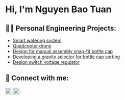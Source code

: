<h1>Hi, I'm Nguyen Bao Tuan <br/>

<h2>👨‍💻 Personal Engineering Projects:</h2>


  - [Smart watering system](https://github.com/Etzeban/SmartWateringSystem)
  - [Quadcopter drone](https://github.com/Etzeban/QuadcopterDrone)
  - [Design for manual assembly snap-fit bottle cap](https://github.com/Etzeban/Snap-fitCap)
  - [Developing a gravity selector for bottle cap sorting](https://github.com/Etzeban/BottleCapSorting)
  - [Design switch voltage regulator](https://github.com/Etzeban/SwitchVoltageRegulator)



<h2> 🤳 Connect with me:</h2>


[<img align="left" alt="JoshMadakor | LinkedIn" width="22px" src="https://cdn.jsdelivr.net/npm/simple-icons@v3/icons/linkedin.svg" />][linkedin]
[<img align="left" alt="JoshMadakor | Instagram" width="22px" src="https://cdn.jsdelivr.net/npm/simple-icons@v3/icons/facebook.svg" />][facebook]


[facebook]: https://www.facebook.com/trinhduongoctran/
[linkedin]: https://linkedin.com/in/nguyen-bao-tuan-b538b9255

<!--
**joshmadakor1/joshmadakor1** is a ✨ _special_ ✨ repository because its `README.md` (this file) appears on your GitHub profile.

Here are some ideas to get you started:

- 🔭 I’m currently working on ...
- 🌱 I’m currently learning ...
- 👯 I’m looking to collaborate on ...
- 🤔 I’m looking for help with ...
- 💬 Ask me about ...
- 📫 How to reach me: ...
- 😄 Pronouns: ...
- ⚡ Fun fact: ...
-->
